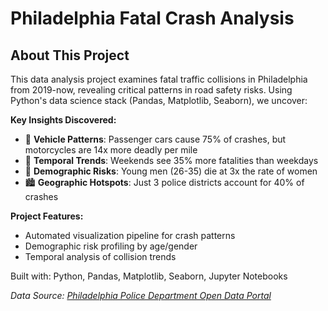 # Philadelphia Fatal Crash Analysis

## About This Project

This data analysis project examines fatal traffic collisions in Philadelphia from 2019-now, revealing critical patterns in road safety risks. Using Python's data science stack (Pandas, Matplotlib, Seaborn), we uncover:

**Key Insights Discovered:**
- 🚗 **Vehicle Patterns**: Passenger cars cause 75% of crashes, but motorcycles are 14x more deadly per mile
- 🚦 **Temporal Trends**: Weekends see 35% more fatalities than weekdays
- 🚸 **Demographic Risks**: Young men (26-35) die at 3x the rate of women
- 🏙️ **Geographic Hotspots**: Just 3 police districts account for 40% of crashes

**Project Features:**
- Automated visualization pipeline for crash patterns
- Demographic risk profiling by age/gender
- Temporal analysis of collision trends

Built with: Python, Pandas, Matplotlib, Seaborn, Jupyter Notebooks

*Data Source: [Philadelphia Police Department Open Data Portal](https://catalog.data.gov/dataset/fatal-crashes)*
